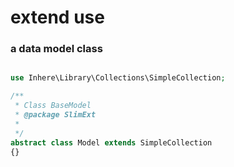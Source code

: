# extend use

### a data model class

```php

use Inhere\Library\Collections\SimpleCollection;

/**
 * Class BaseModel
 * @package SlimExt
 *
 */
abstract class Model extends SimpleCollection
{}
```
